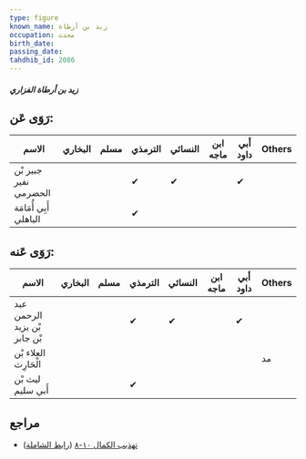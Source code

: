 ```yaml
---
type: figure
known_name: زيد بن أرطاة
occupation: محدث
birth_date:
passing_date:
tahdhib_id: 2086
---
```

##### زيد بن أرطاة الفزاري

## رَوَى عَن:
| الاسم                  | البخاري | مسلم | الترمذي | النسائي | ابن ماجه | أبي داود | Others |
| ---------------------- | ------- | ---- | ------- | ------- | -------- | -------- | ------ |
| جبير بْن نفير الحضرمي  |         |      | ✔       | ✔       |          | ✔        |        |
| أَبِي أُمَامَة الباهلي |         |      | ✔       |         |          |          |        |
## رَوَى عَنه:
| الاسم                        | البخاري | مسلم | الترمذي | النسائي | ابن ماجه | أبي داود | Others |
| ---------------------------- | ------- | ---- | ------- | ------- | -------- | -------- | ------ |
| عبد الرحمن بْن يزيد بْن جابر |         |      | ✔       | ✔       |          | ✔        |        |
| العلاء بْن الْحَارِث         |         |      |         |         |          |          | مد     |
| ليث بْن أَبي سليم            |         |      | ✔       |         |          |          |        |
## مراجع
- [تهذيب الكمال ١٠-٨](obsidian://open?vault=Tahdhib-al-Kamal&file=Figures/٢٠٨٦-زيد%20بن%20أرطاة%20الفزاري) ([رابط الشاملة](https://shamela.ws/book/3722/4780))